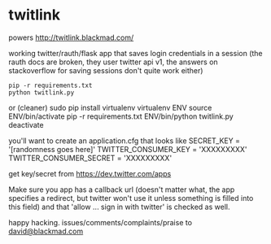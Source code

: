 twitlink
========
powers http://twitlink.blackmad.com/

working twitter/rauth/flask app that saves login credentials in a session
(the rauth docs are broken, they user twitter api v1, the answers on stackoverflow for saving sessions don't quite 
work either)

    pip -r requirements.txt
    python twitlink.py

or (cleaner)
    sudo pip install virtualenv
    virtualenv ENV
    source ENV/bin/activate
    pip -r requirements.txt
    ENV/bin/python twitlink.py
    deactivate

you'll want to create an application.cfg that looks like
SECRET_KEY = '[randomness goes here]'
TWITTER_CONSUMER_KEY = 'XXXXXXXXX'
TWITTER_CONSUMER_SECRET = 'XXXXXXXXX'

get key/secret from https://dev.twitter.com/apps

Make sure you app has a callback url (doesn't matter what, the app specifies a redirect, but twitter won't 
use it unless something is filled into this field) and that 'allow ... sign in with twitter' is checked as well.

happy hacking. issues/comments/complaints/praise to david@blackmad.com
